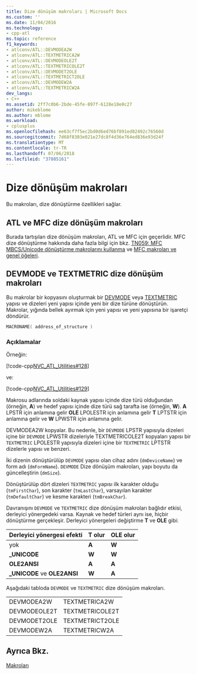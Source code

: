 ```yaml
---
title: Dize dönüşüm makroları | Microsoft Docs
ms.custom: ''
ms.date: 11/04/2016
ms.technology:
- cpp-atl
ms.topic: reference
f1_keywords:
- atlconv/ATL::DEVMODEA2W
- atlconv/ATL::TEXTMETRICA2W
- atlconv/ATL::DEVMODEOLE2T
- atlconv/ATL::TEXTMETRICOLE2T
- atlconv/ATL::DEVMODET2OLE
- atlconv/ATL::TEXTMETRICT2OLE
- atlconv/ATL::DEVMODEW2A
- atlconv/ATL::TEXTMETRICW2A
dev_langs:
- C++
ms.assetid: 2ff7c0b6-2bde-45fe-897f-6128e18e0c27
author: mikeblome
ms.author: mblome
ms.workload:
- cplusplus
ms.openlocfilehash: ee63cf7f5ec2bd0d6ed76bf891ed82492c76560d
ms.sourcegitcommit: 7d68f8303e021e27dc8f4d36e764ed836e93d24f
ms.translationtype: MT
ms.contentlocale: tr-TR
ms.lasthandoff: 07/06/2018
ms.locfileid: "37885161"
---
```

# <a name="string-conversion-macros"></a>Dize dönüşüm makroları

Bu makroları, dize dönüştürme özellikleri sağlar.  
 
##  <a name="atl_and_mfc_string_conversion_macros"></a>  ATL ve MFC dize dönüşüm makroları

Burada tartışılan dize dönüşüm makroları, ATL ve MFC için geçerlidir. MFC dize dönüştürme hakkında daha fazla bilgi için bkz. [TN059: MFC MBCS/Unicode dönüştürme makrolarını kullanma](../../mfc/tn059-using-mfc-mbcs-unicode-conversion-macros.md) ve [MFC makroları ve genel öğeleri](../../mfc/reference/mfc-macros-and-globals.md).

##  <a name="devmode_and_textmetric_string_conversion_macros"></a>  DEVMODE ve TEXTMETRIC dize dönüşüm makroları

Bu makrolar bir kopyasını oluşturmak bir [DEVMODE](http://msdn.microsoft.com/library/windows/desktop/dd183565) veya [TEXTMETRIC](http://msdn.microsoft.com/library/windows/desktop/dd145132) yapısı ve dizeleri yeni yapısı içinde yeni bir dize türüne dönüştürün. Makrolar, yığında bellek ayırmak için yeni yapısı ve yeni yapısına bir işaretçi döndürür.  
  
```cpp
MACRONAME( address_of_structure )
```  
  
### <a name="remarks"></a>Açıklamalar

Örneğin:  
  
[!code-cpp[NVC_ATL_Utilities#128](../../atl/codesnippet/cpp/string-conversion-macros_1.cpp)]  
  
ve:  
  
[!code-cpp[NVC_ATL_Utilities#129](../../atl/codesnippet/cpp/string-conversion-macros_2.cpp)]  
  
Makrosu adlarında soldaki kaynak yapısı içinde dize türü olduğundan (örneğin, **A**) ve hedef yapısı içinde dize türü sağ tarafta ise (örneğin, **W**). **A** LPSTR için anlamına gelir **OLE** LPOLESTR için anlamına gelir **T** LPTSTR için anlamına gelir ve **W** LPWSTR için anlamına gelir.  
  
DEVMODEA2W kopyalar. Bu nedenle, bir `DEVMODE` LPSTR yapısıyla dizeleri içine bir `DEVMODE` LPWSTR dizeleriyle TEXTMETRICOLE2T kopyaları yapısı bir `TEXTMETRIC` LPOLESTR yapısıyla dizeleri içine bir `TEXTMETRIC` LPTSTR dizelerle yapısı ve benzeri.  
  
İki dizenin dönüştürülüp `DEVMODE` yapısı olan cihaz adını (`dmDeviceName`) ve form adı (`dmFormName`). `DEVMODE` Dize dönüşüm makroları, yapı boyutu da güncelleştirin (`dmSize`).  
  
Dönüştürülüp dört dizeleri `TEXTMETRIC` yapısı ilk karakter olduğu (`tmFirstChar`), son karakter (`tmLastChar`), varsayılan karakter (`tmDefaultChar`) ve kesme karakteri (`tmBreakChar`).
  
Davranışını `DEVMODE` ve `TEXTMETRIC` dize dönüşüm makroları bağlıdır etkisi, derleyici yönergedeki varsa. Kaynak ve hedef türleri aynı ise, hiçbir dönüştürme gerçekleşir. Derleyici yönergeleri değiştirme **T** ve **OLE** gibi:  
  
|Derleyici yönergesi efekti|T olur|OLE olur|  
|----------------------------------|---------------|-----------------|  
|yok|**A**|**W**|  
|**\_UNICODE**|**W**|**W**|  
|**OLE2ANSI**|**A**|**A**|  
|**\_UNICODE** ve **OLE2ANSI**|**W**|**A**|  
  
 Aşağıdaki tabloda `DEVMODE` ve `TEXTMETRIC` dize dönüşüm makroları.  
  
|||  
|-|-|  
|DEVMODEA2W|TEXTMETRICA2W|  
|DEVMODEOLE2T|TEXTMETRICOLE2T|  
|DEVMODET2OLE|TEXTMETRICT2OLE|  
|DEVMODEW2A|TEXTMETRICW2A|  

## <a name="see-also"></a>Ayrıca Bkz.

[Makroları](../../atl/reference/atl-macros.md)
